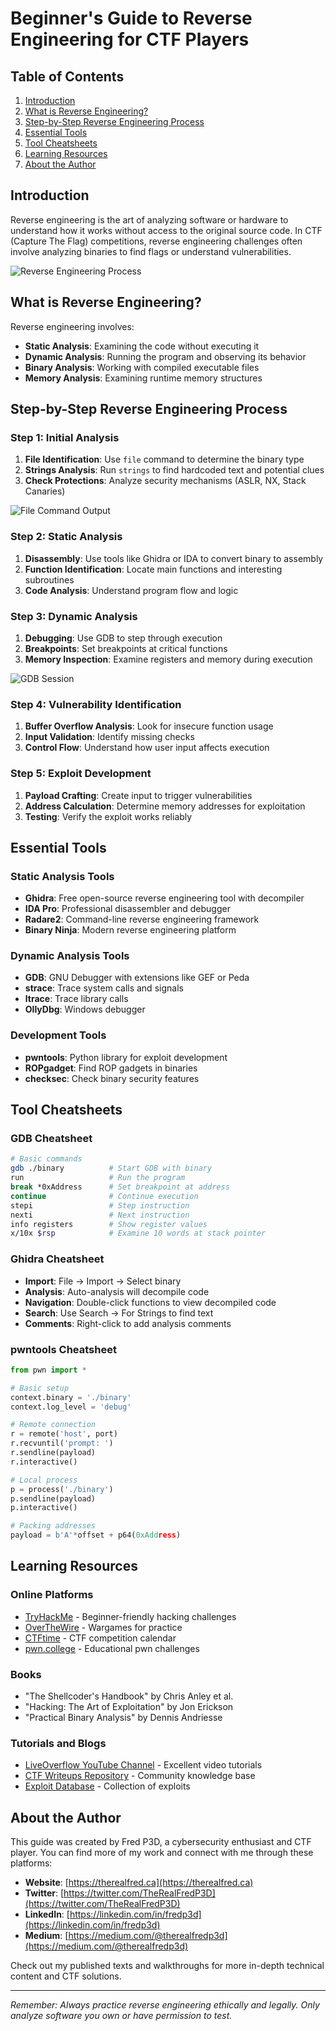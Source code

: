 # Beginner's Guide to Reverse Engineering for CTF Players

## Table of Contents
1. [Introduction](#introduction)
2. [What is Reverse Engineering?](#what-is-reverse-engineering)
3. [Step-by-Step Reverse Engineering Process](#step-by-step-reverse-engineering-process)
4. [Essential Tools](#essential-tools)
5. [Tool Cheatsheets](#tool-cheatsheets)
6. [Learning Resources](#learning-resources)
7. [About the Author](#about-the-author)

## Introduction

Reverse engineering is the art of analyzing software or hardware to understand how it works without access to the original source code. In CTF (Capture The Flag) competitions, reverse engineering challenges often involve analyzing binaries to find flags or understand vulnerabilities.

![Reverse Engineering Process](screenshots/reverse_engineering_process.png) <!-- SCREENSHOT: Diagram showing the reverse engineering workflow -->

## What is Reverse Engineering?

Reverse engineering involves:
- **Static Analysis**: Examining the code without executing it
- **Dynamic Analysis**: Running the program and observing its behavior
- **Binary Analysis**: Working with compiled executable files
- **Memory Analysis**: Examining runtime memory structures

## Step-by-Step Reverse Engineering Process

### Step 1: Initial Analysis
1. **File Identification**: Use `file` command to determine the binary type
2. **Strings Analysis**: Run `strings` to find hardcoded text and potential clues
3. **Check Protections**: Analyze security mechanisms (ASLR, NX, Stack Canaries)

![File Command Output](screenshots/file_command.png) <!-- SCREENSHOT: Example output of file command on a binary -->

### Step 2: Static Analysis
1. **Disassembly**: Use tools like Ghidra or IDA to convert binary to assembly
2. **Function Identification**: Locate main functions and interesting subroutines
3. **Code Analysis**: Understand program flow and logic

### Step 3: Dynamic Analysis
1. **Debugging**: Use GDB to step through execution
2. **Breakpoints**: Set breakpoints at critical functions
3. **Memory Inspection**: Examine registers and memory during execution

![GDB Session](screenshots/gdb_session.png) <!-- SCREENSHOT: GDB debugging session showing breakpoints -->

### Step 4: Vulnerability Identification
1. **Buffer Overflow Analysis**: Look for insecure function usage
2. **Input Validation**: Identify missing checks
3. **Control Flow**: Understand how user input affects execution

### Step 5: Exploit Development
1. **Payload Crafting**: Create input to trigger vulnerabilities
2. **Address Calculation**: Determine memory addresses for exploitation
3. **Testing**: Verify the exploit works reliably

## Essential Tools

### Static Analysis Tools
- **Ghidra**: Free open-source reverse engineering tool with decompiler
- **IDA Pro**: Professional disassembler and debugger
- **Radare2**: Command-line reverse engineering framework
- **Binary Ninja**: Modern reverse engineering platform

### Dynamic Analysis Tools
- **GDB**: GNU Debugger with extensions like GEF or Peda
- **strace**: Trace system calls and signals
- **ltrace**: Trace library calls
- **OllyDbg**: Windows debugger

### Development Tools
- **pwntools**: Python library for exploit development
- **ROPgadget**: Find ROP gadgets in binaries
- **checksec**: Check binary security features

## Tool Cheatsheets

### GDB Cheatsheet
```bash
# Basic commands
gdb ./binary          # Start GDB with binary
run                   # Run the program
break *0xAddress      # Set breakpoint at address
continue              # Continue execution
stepi                 # Step instruction
nexti                 # Next instruction
info registers        # Show register values
x/10x $rsp            # Examine 10 words at stack pointer
```

### Ghidra Cheatsheet
- **Import**: File → Import → Select binary
- **Analysis**: Auto-analysis will decompile code
- **Navigation**: Double-click functions to view decompiled code
- **Search**: Use Search → For Strings to find text
- **Comments**: Right-click to add analysis comments

### pwntools Cheatsheet
```python
from pwn import *

# Basic setup
context.binary = './binary'
context.log_level = 'debug'

# Remote connection
r = remote('host', port)
r.recvuntil('prompt: ')
r.sendline(payload)
r.interactive()

# Local process
p = process('./binary')
p.sendline(payload)
p.interactive()

# Packing addresses
payload = b'A'*offset + p64(0xAddress)
```

## Learning Resources

### Online Platforms
- [TryHackMe](https://tryhackme.com/) - Beginner-friendly hacking challenges
- [OverTheWire](https://overthewire.org/wargames/) - Wargames for practice
- [CTFtime](https://ctftime.org/) - CTF competition calendar
- [pwn.college](https://pwn.college/) - Educational pwn challenges

### Books
- "The Shellcoder's Handbook" by Chris Anley et al.
- "Hacking: The Art of Exploitation" by Jon Erickson
- "Practical Binary Analysis" by Dennis Andriesse

### Tutorials and Blogs
- [LiveOverflow YouTube Channel](https://www.youtube.com/c/LiveOverflow) - Excellent video tutorials
- [CTF Writeups Repository](https://github.com/ctf-wiki/ctf-wiki) - Community knowledge base
- [Exploit Database](https://www.exploit-db.com/) - Collection of exploits

## About the Author

This guide was created by Fred P3D, a cybersecurity enthusiast and CTF player. You can find more of my work and connect with me through these platforms:

- **Website**: [https://therealfred.ca](https://therealfred.ca)
- **Twitter**: [https://twitter.com/TheRealFredP3D](https://twitter.com/TheRealFredP3D)
- **LinkedIn**: [https://linkedin.com/in/fredp3d](https://linkedin.com/in/fredp3d)
- **Medium**: [https://medium.com/@therealfredp3d](https://medium.com/@therealfredp3d)

Check out my published texts and walkthroughs for more in-depth technical content and CTF solutions.

---

*Remember: Always practice reverse engineering ethically and legally. Only analyze software you own or have permission to test.*